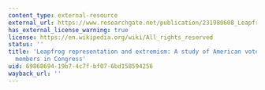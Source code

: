 ```yaml
---
content_type: external-resource
external_url: https://www.researchgate.net/publication/231980608_Leapfrog_Representation_and_Extremism_A_Study_of_American_Voters_and_Their_Members_in_Congress
has_external_license_warning: true
license: https://en.wikipedia.org/wiki/All_rights_reserved
status: ''
title: 'Leapfrog representation and extremism: A study of American voters and their
  members in Congress'
uid: 69868694-19b7-4c7f-bf07-6bd158594256
wayback_url: ''
---
```

